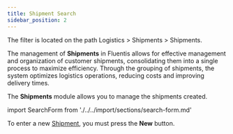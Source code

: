 ```yaml
---
title: Shipment Search 
sidebar_position: 2
---
```


The filter is located on the path Logistics > Shipments > Shipments.

The management of **Shipments** in Fluentis allows for effective management and organization of customer shipments, consolidating them into a single process to maximize efficiency. Through the grouping of shipments, the system optimizes logistics operations, reducing costs and improving delivery times.

The **Shipments** module allows you to manage the shipments created.

import SearchForm from './../../import/sections/search-form.md'

<SearchForm />

To enter a new [Shipment](/docs/logistics/shipping/shippings), you must press the **New** button.